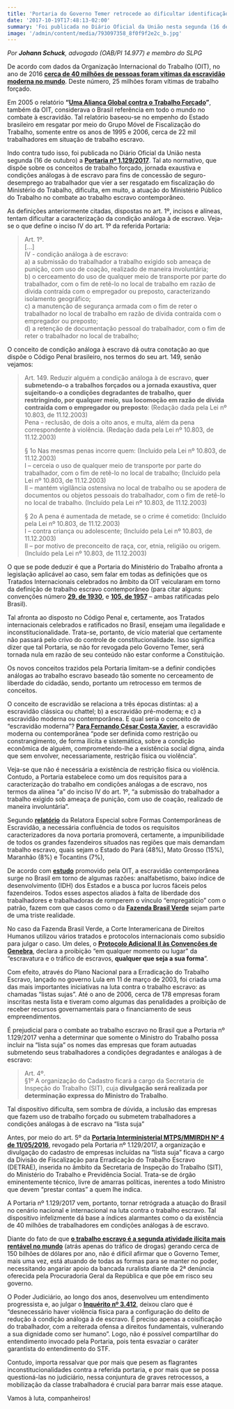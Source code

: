 ```yaml
---
title: 'Portaria do Governo Temer retrocede ao dificultar identificação do trabalho escravo'
date: '2017-10-19T17:48:13-02:00'
summary: 'Foi publicada no Diário Oficial da União nesta segunda (16 de outubro) a Portaria nº 1.129/2017. Tal ato normativo, que dispõe sobre os conceitos de trabalho forçado, jornada exaustiva e condições análogas à de escravo para fins de concessão de seguro-desemprego ao trabalhador que vier a ser resgatado em fiscalização do Ministério do Trabalho, dificulta, em muito, a atuação do Ministério Público do Trabalho no combate ao trabalho escravo contemporâneo.'
image: '/admin/content/media/793097358_8f0f9f2e2c_b.jpg'
---
```


_Por **Johann Schuck**, advogado (OAB/PI 14.977) e membro do SLPG_

De acordo com dados da Organização Internacional do Trabalho (OIT), no ano de 2016 **[cerca de 40 milhões de pessoas foram vítimas da escravidão moderna no mundo](http://agenciabrasil.ebc.com.br/direitos-humanos/noticia/2017-09/com-40-milhoes-de-escravos-no-mundo-oit-pede-mais-empenho-dos)**. Deste número, 25 milhões foram vítimas de trabalho forçado.

Em 2005 o relatório **“[Uma Aliança Global contra o Trabalho Forçado](http://reporterbrasil.org.br/documentos/relatorio_global2005.pdf)”**, também da OIT, considerava o Brasil referência em todo o mundo no combate à escravidão. Tal relatório baseou-se no empenho do Estado brasileiro em resgatar por meio do Grupo Móvel de Fiscalização do Trabalho, somente entre os anos de 1995 e 2006, cerca de 22 mil trabalhadores em situação de trabalho escravo.

Indo contra tudo isso, foi publicada no Diário Oficial da União nesta segunda (16 de outubro) a **[Portaria nº 1.129/2017](http://pesquisa.in.gov.br/imprensa/jsp/visualiza/index.jsp?data=16/10/2017&jornal=1&pagina=82&totalArquivos=92)**. Tal ato normativo, que dispõe sobre os conceitos de trabalho forçado, jornada exaustiva e condições análogas à de escravo para fins de concessão de seguro-desemprego ao trabalhador que vier a ser resgatado em fiscalização do Ministério do Trabalho, dificulta, em muito, a atuação do Ministério Público do Trabalho no combate ao trabalho escravo contemporâneo.

As definições anteriormente citadas, dispostas no art. 1º, incisos e alíneas, tentam dificultar a caracterização da condição análoga à de escravo. Veja-se o que define o inciso IV do art. 1º da referida Portaria:

> Art. 1º.  
> \[...\]  
> IV - condição análoga à de escravo:  
> a) a submissão do trabalhador a trabalho exigido sob ameaça de punição, com uso de coação, realizado de maneira involuntária;  
> b) o cerceamento do uso de qualquer meio de transporte por parte do trabalhador, com o fim de retê-lo no local de trabalho em razão de dívida contraída com o empregador ou preposto, caracterizando isolamento geográfico;  
> c) a manutenção de segurança armada com o fim de reter o trabalhador no local de trabalho em razão de dívida contraída com o empregador ou preposto;  
> d) a retenção de documentação pessoal do trabalhador, com o fim de reter o trabalhador no local de trabalho;

O conceito de condição análoga à escravo dá outra conotação ao que dispõe o Código Penal brasileiro, nos termos do seu art. 149, senão vejamos:

> Art. 149. Reduzir alguém a condição análoga à de escravo, **quer submetendo-o a trabalhos forçados ou a jornada exaustiva, quer sujeitando-o a condições degradantes de trabalho, quer restringindo, por qualquer meio, sua locomoção em razão de dívida contraída com o empregador ou preposto**: (Redação dada pela Lei nº 10.803, de 11.12.2003)  
> Pena - reclusão, de dois a oito anos, e multa, além da pena correspondente à violência. (Redação dada pela Lei nº 10.803, de 11.12.2003)
>
> § 1o Nas mesmas penas incorre quem: (Incluído pela Lei nº 10.803, de 11.12.2003)  
> I – cerceia o uso de qualquer meio de transporte por parte do trabalhador, com o fim de retê-lo no local de trabalho; (Incluído pela Lei nº 10.803, de 11.12.2003)  
> II – mantém vigilância ostensiva no local de trabalho ou se apodera de documentos ou objetos pessoais do trabalhador, com o fim de retê-lo no local de trabalho. (Incluído pela Lei nº 10.803, de 11.12.2003)
>
> § 2o A pena é aumentada de metade, se o crime é cometido: (Incluído pela Lei nº 10.803, de 11.12.2003)  
> I – contra criança ou adolescente; (Incluído pela Lei nº 10.803, de 11.12.2003)  
> II – por motivo de preconceito de raça, cor, etnia, religião ou origem. (Incluído pela Lei nº 10.803, de 11.12.2003)

O que se pode deduzir é que a Portaria do Ministério do Trabalho afronta a legislação aplicável ao caso, sem falar em todas as definições que os Tratados Internacionais celebrados no âmbito da OIT veicularam em torno da definição de trabalho escravo contemporâneo (para citar alguns: convenções número **[29, de 1930](http://www.diap.org.br/images/stories/OIT/convencao029.pdf)**, e **[105, de 1957](http://portal.mpt.mp.br/wps/wcm/connect/portal_mpt/6f2f99d0-54e0-4c3b-8697-1b89b2c82001/conv_105.pdf?MOD=AJPERES&CONVERT_TO=url&CACHEID=6f2f99d0-54e0-4c3b-8697-1b89b2c82001)** – ambas ratificadas pelo Brasil).

Tal afronta ao disposto no Código Penal e, certamente, aos Tratados internacionais celebrados e ratificados no Brasil, ensejam uma ilegalidade e inconstitucionalidade. Trata-se, portanto, de vício material que certamente não passará pelo crivo do controle de constitucionalidade. Isso significa dizer que tal Portaria, se não for revogada pelo Governo Temer, será tornada nula em razão de seu conteúdo não estar conforme a Constituição.

Os novos conceitos trazidos pela Portaria limitam-se a definir condições análogas ao trabalho escravo baseado tão somente no cerceamento de liberdade do cidadão, sendo, portanto um retrocesso em termos de conceitos.

O conceito de escravidão se relaciona a três épocas distintas: a) a escravidão clássica ou chattel; b) a escravidão pré-moderna; e c) a escravidão moderna ou contemporânea. E qual seria o conceito de “escravidão moderna”? **[Para Fernando César Costa Xavier](http://www.conjur.com.br/2017-jan-08/evolucao-conceito-escravidao-luz-corte-idh-stf#_ftnref3)**, a escravidão moderna ou contemporânea “pode ser definida como restrição ou constrangimento, de forma ilícita e sistemática, sobre a condição econômica de alguém, comprometendo-lhe a existência social digna, ainda que sem envolver, necessariamente, restrição física ou violência”.

Veja-se que não é necessária a existência de restrição física ou violência. Contudo, a Portaria estabelece como um dos requisitos para a caracterização do trabalho em condições análogas a de escravo, nos termos da alínea “a” do inciso IV do art. 1º, “a submissão do trabalhador a trabalho exigido sob ameaça de punição, com uso de coação, realizado de maneira involuntária”.

Segundo **[relatório](http://pfdc.pgr.mpf.mp.br/atuacao-e-conteudos-de-apoio/publicacoes/trabalho-escravo/relatorio-da-relatora-especial-onu-sobre-formas-contemporaneas-de-escravidao)** da Relatora Especial sobre Formas Contemporâneas de Escravidão, a necessária confluência de todos os requisitos caracterizadores da nova portaria promoverá, certamente, a impunibilidade de todos os grandes fazendeiros situados nas regiões que mais demandam trabalho escravo, quais sejam o Estado do Pará (48%), Mato Grosso (15%), Maranhão (8%) e Tocantins (7%),

De acordo com **[estudo](http://www.oit.org.br/sites/default/files/topic/forced_labour/pub/trabalho_escravo_no_brasil_do_seculo_xxi_315.pdf)** promovido pela OIT, a escravidão contemporânea surge no Brasil em torno de algumas razões: analfabetismo, baixo índice de desenvolvimento (IDH) dos Estados e a busca por lucros fáceis pelos fazendeiros. Todos esses aspectos aliados à falta de liberdade dos trabalhadores e trabalhadoras de romperem o vínculo “empregatício” com o patrão, fazem com que casos como o da **[Fazenda Brasil Verde](https://jota.info/colunas/pelo-mp/escravidao-o-caso-fazenda-brasil-verde-23122016)** sejam parte de uma triste realidade.

No caso da Fazenda Brasil Verde, a Corte Interamericana de Direitos Humanos utilizou vários tratados e protocolos internacionais como subsídio para julgar o caso. Um deles, o **[Protocolo Adicional II às Convenções de Genebra](https://www.icrc.org/spa/resources/documents/misc/protocolo-ii.htm)**, declara a proibição “em qualquer momento ou lugar” da “escravatura e o tráfico de escravos, **qualquer que seja a sua forma**”.

Com efeito, através do Plano Nacional para a Erradicação do Trabalho Escravo, lançado no governo Lula em 11 de março de 2003, foi criada uma das mais importantes iniciativas na luta contra o trabalho escravo: as chamadas “listas sujas”. Até o ano de 2006, cerca de 178 empresas foram inscritas nesta lista e tiveram como algumas das penalidades a proibição de receber recursos governamentais para o financiamento de seus empreendimentos.

É prejudicial para o combate ao trabalho escravo no Brasil que a Portaria nº 1.129/2017 venha a determinar que somente o Ministro do Trabalho possa incluir na “lista suja” os nomes das empresas que foram autuadas submetendo seus trabalhadores a condições degradantes e análogas à de escravo:

> Art. 4º.  
> §1º A organização do Cadastro ficará a cargo da Secretaria de Inspeção do Trabalho (SIT), cuja **divulgação será realizada por determinação expressa do Ministro do Trabalho**.

Tal dispositivo dificulta, sem sombra de dúvida, a inclusão das empresas que fazem uso de trabalho forçado ou submetem trabalhadores a condições análogas à de escravo na “lista suja”

Antes, por meio do art. 5º da **[Portaria Interministerial MTPS/MMIRDH Nº 4 de 11/05/2016](https://www.legisweb.com.br/legislacao/?id=320458)**, revogado pela Portaria nº 1.129/2017, a organização e divulgação do cadastro de empresas incluídas na “lista suja” ficava a cargo da Divisão de Fiscalização para Erradicação do Trabalho Escravo (DETRAE), inserida no âmbito da Secretaria de Inspeção do Trabalho (SIT), do Ministério do Trabalho e Previdência Social. Trata-se de órgão eminentemente técnico, livre de amarras políticas, inerentes a todo Ministro que devem “prestar contas” a quem lhe indica.

A Portaria nº 1.129/2017 vem, portanto, tornar retrógrada a atuação do Brasil no cenário nacional e internacional na luta contra o trabalho escravo. Tal dispositivo infelizmente dá base a índices alarmantes como o da existência de 40 milhões de trabalhadores em condições análogas à de escravo.

Diante do fato de que **[o trabalho escravo é a segunda atividade ilícita mais rentável no mundo](https://www12.senado.leg.br/noticias/materias/2017/10/16/portaria-de-ministerio-sobre-trabalho-escravo-e-alvo-de-criticas-em-audiencia/tablet)** (atrás apenas do tráfico de drogas) gerando cerca de 150 bilhões de dólares por ano, não é difícil afirmar que o Governo Temer, mais uma vez, está atuando de todas as formas para se manter no poder, necessitando angariar apoio da bancada ruralista diante da 2ª denúncia oferecida pela Procuradoria Geral da República e que põe em risco seu governo.

O Poder Judiciário, ao longo dos anos, desenvolveu um entendimento progressista e, ao julgar o **[Inquérito nº 3.412](http://www.stf.jus.br/portal/processo/verProcessoPeca.asp?id=268999267&tipoApp=.pdf)**, deixou claro que é “desnecessário haver violência física para a configuração do delito de redução à condição análoga à de escravo. É preciso apenas a coisificação do trabalhador, com a reiterada ofensa a direitos fundamentais, vulnerando a sua dignidade como ser humano”. Logo, não é possível compartilhar do entendimento invocado pela Portaria, pois tenta esvaziar o caráter garantista do entendimento do STF.

Contudo, importa ressalvar que por mais que pesem as flagrantes inconstitucionalidades contra a referida portaria, e por mais que se possa questioná-las no judiciário, nessa conjuntura de graves retrocessos, a mobilização da classe trabalhadora é crucial para barrar mais esse ataque.

Vamos à luta, companheiros!
